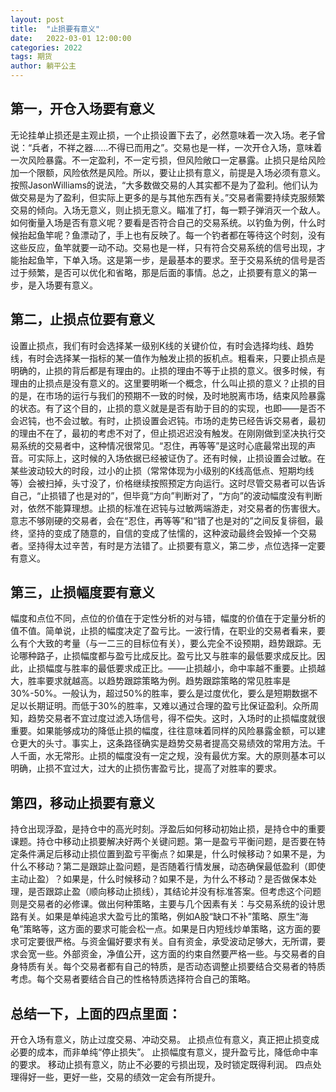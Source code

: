 ```yaml
---
layout: post
title:  "止损要有意义"
date:   2022-03-01 12:00:00
categories: 2022
tags: 期货
author: 躺平公主
---
```


## 第一，开仓入场要有意义

无论挂单止损还是主观止损，一个止损设置下去了，必然意味着一次入场。老子曾说：“兵者，不祥之器……不得已而用之”。交易也是一样，一次开仓入场，意味着一次风险暴露。不一定盈利，不一定亏损，但风险敞口一定暴露。止损只是给风险加一个限额，风险依然是风险。所以，要让止损有意义，前提是入场必须有意义。按照JasonWilliams的说法，“大多数做交易的人其实都不是为了盈利。他们认为做交易是为了盈利，但实际上更多的是与其他东西有关。”交易者需要持续克服频繁交易的倾向。入场无意义，则止损无意义。瞄准了打，每一颗子弹消灭一个敌人。如何衡量入场是否有意义呢？要看是否符合自己的交易系统。以钓鱼为例，什么时候抬起鱼竿呢？鱼漂动了，手上也有反映了。每一个钓者都在等待这个时刻，没有这些反应，鱼竿就要一动不动。交易也是一样，只有符合交易系统的信号出现，才能抬起鱼竿，下单入场。这是第一步，是最基本的要求。至于交易系统的信号是否过于频繁，是否可以优化和省略，那是后面的事情。总之，止损要有意义的第一步，是入场要有意义。

## 第二，止损点位要有意义

设置止损点，我们有时会选择某一级别K线的关键价位，有时会选择均线、趋势线，有时会选择某一指标的某一值作为触发止损的扳机点。粗看来，只要止损点是明确的，止损的背后都是有理由的。止损的理由不等于止损的意义。很多时候，有理由的止损点是没有意义的。这里要明晰一个概念，什么叫止损的意义？止损的目的是，在市场的运行与我们的预期不一致的时候，及时地脱离市场，结束风险暴露的状态。有了这个目的，止损的意义就是是否有助于目的的实现，也即——是否不会迟钝，也不会过敏。有时，止损设置会迟钝。市场的走势已经告诉交易者，最初的理由不在了，最初的考虑不对了，但止损迟迟没有触发。在刚刚做到坚决执行交易系统的交易者中，这种情况很常见。“忍住，再等等”是这时心底最常出现的声音。可实际上，这时候的入场依据已经被证伪了。还有时候，止损设置会过敏。在某些波动较大的时段，过小的止损（常常体现为小级别的K线高低点、短期均线等）会被扫掉，头寸没了，价格继续按照预定方向运行。这时尽管交易者可以告诉自己，“止损错了也是对的”，但毕竟“方向”判断对了，“方向”的波动幅度没有判断对，依然不能算理想。止损的标准在迟钝与过敏两端游走，对交易者的伤害很大。意志不够刚硬的交易者，会在“忍住，再等等”和“错了也是对的”之间反复徘徊，最终，坚持的变成了随意的，自信的变成了怯懦的，这种波动最终会毁掉一个交易者。坚持得太过辛苦，有时是方法错了。止损要有意义，第二步，点位选择一定要有意义。

## 第三，止损幅度要有意义

幅度和点位不同，点位的价值在于定性分析的对与错，幅度的价值在于定量分析的值不值。简单说，止损的幅度决定了盈亏比。一波行情，在职业的交易者看来，要么有个大致的考量（与一二三的目标位有关），要么完全不设预期，趋势跟踪。无论哪种路子，止损幅度都与盈亏比成反比。盈亏比又与胜率的最低要求成反比。因此，止损幅度与胜率的最低要求成正比。——止损越小，命中率越不重要。止损越大，胜率要求就越高。以趋势跟踪策略为例。趋势跟踪策略的常见胜率是30%-50%。一般认为，超过50%的胜率，要么是过度优化，要么是短期数据不足以长期证明。而低于30%的胜率，又难以通过合理的盈亏比保证盈利。众所周知，趋势交易者不宜过度过滤入场信号，得不偿失。这时，入场时的止损幅度就很重要。如果能够成功的降低止损的幅度，往往意味着同样的风险暴露金额，可以建仓更大的头寸。事实上，这条路径确实是趋势交易者提高交易绩效的常用方法。千人千面，水无常形。止损的幅度没有一定之规，没有最优方案。大的原则基本可以明确，止损不宜过大，过大的止损伤害盈亏比，提高了对胜率的要求。

## 第四，移动止损要有意义

持仓出现浮盈，是持仓中的高光时刻。浮盈后如何移动初始止损，是持仓中的重要课题。持仓中移动止损要解决好两个关键问题。第一是盈亏平衡问题，是否要在特定条件满足后移动止损位置到盈亏平衡点？如果是，什么时候移动？如果不是，为什么不移动？第二是跟踪止盈问题，是否随着行情发展，动态确保最低盈利（即使主动止盈）？如果是，什么时候移动？如果不是，为什么不移动？是否做保本处理，是否跟踪止盈（顺向移动止损线），其结论并没有标准答案。但考虑这个问题则是交易者的必修课。做出何种策略，主要与几个因素有关：与交易系统的设计思路有关。如果是单纯追求大盈亏比的策略，例如A股“缺口不补”策略、原生“海龟”策略等，这方面的要求可能会松一点。如果是日内短线炒单策略，这方面的要求可定要很严格。与资金偏好要求有关。自有资金，承受波动足够大，无所谓，要求会宽一些。外部资金，净值公开，这方面的约束自然要严格一些。与交易者的自身特质有关。每个交易者都有自己的特质，是否动态调整止损要结合交易者的特质考虑。每个交易者要结合自己的性格特质选择符合自己的策略。

## 总结一下，上面的四点里面：

开仓入场有意义，防止过度交易、冲动交易。
止损点位有意义，真正把止损变成必要的成本，而非单纯“停止损失”。
止损幅度有意义，提升盈亏比，降低命中率的要求。
移动止损有意义，防止不必要的亏损出现，及时锁定既得利润。
四点处理得好一些，更好一些，交易的绩效一定会有所提升。

